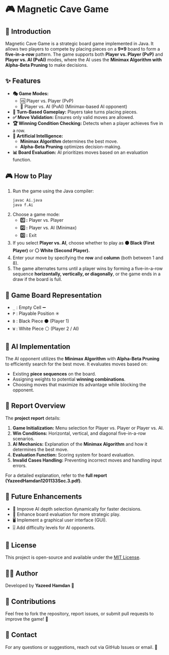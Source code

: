 # 🎮 Magnetic Cave Game

## 📝 Introduction
Magnetic Cave Game is a strategic board game implemented in Java. It allows two players to compete by placing pieces on a **9×9** board to form a **five-in-a-row** pattern. The game supports both **Player vs. Player (PvP)** and **Player vs. AI (PvAI)** modes, where the AI uses the **Minimax Algorithm with Alpha-Beta Pruning** to make decisions.

## ✨ Features
- **🎭 Game Modes:**
  - 🆚 Player vs. Player (PvP)
  - 🤖 Player vs. AI (PvAI) (Minimax-based AI opponent)
- **🔄 Turn-Based Gameplay:** Players take turns placing pieces.
- **✅ Move Validation:** Ensures only valid moves are allowed.
- **🏆 Winning Condition Checking:** Detects when a player achieves five in a row.
- **🧠 Artificial Intelligence:**
  - **Minimax Algorithm** determines the best move.
  - **Alpha-Beta Pruning** optimizes decision-making.
- **📊 Board Evaluation:** AI prioritizes moves based on an evaluation function.

## 🎮 How to Play
1. Run the game using the Java compiler:
   ```sh
   javac Ai.java
   java f.Ai
   ```
2. Choose a game mode:
   - **1️⃣ :** Player vs. Player
   - **2️⃣ :** Player vs. AI (Minimax)
   - **3️⃣ :** Exit
3. If you select **Player vs. AI**, choose whether to play as **⚫ Black (First Player)** or **⚪ White (Second Player).**
4. Enter your move by specifying the **row** and **column** (both between 1 and 8).
5. The game alternates turns until a player wins by forming a five-in-a-row sequence **horizontally, vertically, or diagonally**, or the game ends in a draw if the board is full.

## 🏁 Game Board Representation
- `_` : Empty Cell ➖
- `P` : Playable Position ✳️
- `B` : Black Piece ⚫ (Player 1)
- `W` : White Piece ⚪ (Player 2 / AI)

## 🤖 AI Implementation
The AI opponent utilizes the **Minimax Algorithm** with **Alpha-Beta Pruning** to efficiently search for the best move. It evaluates moves based on:
- Existing **piece sequences** on the board.
- Assigning weights to potential **winning combinations**.
- Choosing moves that maximize its advantage while blocking the opponent.

## 📜 Report Overview
The **project report** details:
1. **Game Initialization:** Menu selection for Player vs. Player or Player vs. AI.
2. **Win Conditions:** Horizontal, vertical, and diagonal five-in-a-row scenarios.
3. **AI Mechanics:** Explanation of the **Minimax Algorithm** and how it determines the best move.
4. **Evaluation Function:** Scoring system for board evaluation.
5. **Invalid Cases Handling:** Preventing incorrect moves and handling input errors.

For a detailed explanation, refer to the **full report (YazeedHamdan1201133Sec.3.pdf)**.

## 🚀 Future Enhancements
- 🔄 Improve AI depth selection dynamically for faster decisions.
- 🎯 Enhance board evaluation for more strategic play.
- 🖥️ Implement a graphical user interface (GUI).
- 🎚️ Add difficulty levels for AI opponents.

## 📜 License
This project is open-source and available under the [MIT License](LICENSE).

## 👨‍💻 Author
Developed by **Yazeed Hamdan** 🚀

## 🤝 Contributions
Feel free to fork the repository, report issues, or submit pull requests to improve the game! 🎉

## 📧 Contact
For any questions or suggestions, reach out via GitHub Issues or email. 📩

